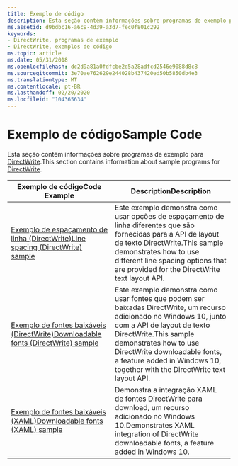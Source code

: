 ```yaml
---
title: Exemplo de código
description: Esta seção contém informações sobre programas de exemplo para DirectWrite.
ms.assetid: d9bdbc16-a6c9-4d39-a3d7-fec0f801c292
keywords:
- DirectWrite, programas de exemplo
- DirectWrite, exemplos de código
ms.topic: article
ms.date: 05/31/2018
ms.openlocfilehash: dc2d9a81a0fdfcbe2d5a28adfcd2546e9088d8c8
ms.sourcegitcommit: 3e70ae762629e244028b437420ed50b5850db4e3
ms.translationtype: MT
ms.contentlocale: pt-BR
ms.lasthandoff: 02/20/2020
ms.locfileid: "104365634"
---
```

# <a name="sample-code"></a><span data-ttu-id="b63d9-105">Exemplo de código</span><span class="sxs-lookup"><span data-stu-id="b63d9-105">Sample Code</span></span>

<span data-ttu-id="b63d9-106">Esta seção contém informações sobre programas de exemplo para [DirectWrite](direct-write-portal.md).</span><span class="sxs-lookup"><span data-stu-id="b63d9-106">This section contains information about sample programs for [DirectWrite](direct-write-portal.md).</span></span>



| <span data-ttu-id="b63d9-107">Exemplo de código</span><span class="sxs-lookup"><span data-stu-id="b63d9-107">Code Example</span></span>                                                                               | <span data-ttu-id="b63d9-108">Description</span><span class="sxs-lookup"><span data-stu-id="b63d9-108">Description</span></span>                                                                                                                                       |
|--------------------------------------------------------------------------------------------|---------------------------------------------------------------------------------------------------------------------------------------------------|
| [<span data-ttu-id="b63d9-109">Exemplo de espaçamento de linha (DirectWrite)</span><span class="sxs-lookup"><span data-stu-id="b63d9-109">Line spacing (DirectWrite) sample</span></span>](https://github.com/Microsoft/Windows-universal-samples/tree/master/Samples/DWriteLineSpacingModes)       | <span data-ttu-id="b63d9-110">Este exemplo demonstra como usar opções de espaçamento de linha diferentes que são fornecidas para a API de layout de texto DirectWrite.</span><span class="sxs-lookup"><span data-stu-id="b63d9-110">This sample demonstrates how to use different line spacing options that are provided for the DirectWrite text layout API.</span></span>                         |
| [<span data-ttu-id="b63d9-111">Exemplo de fontes baixáveis (DirectWrite)</span><span class="sxs-lookup"><span data-stu-id="b63d9-111">Downloadable fonts (DirectWrite) sample</span></span>](https://github.com/Microsoft/Windows-universal-samples/tree/master/Samples/DWriteTextLayoutCloudFont) | <span data-ttu-id="b63d9-112">Este exemplo demonstra como usar fontes que podem ser baixadas DirectWrite, um recurso adicionado no Windows 10, junto com a API de layout de texto DirectWrite.</span><span class="sxs-lookup"><span data-stu-id="b63d9-112">This sample demonstrates how to use DirectWrite downloadable fonts, a feature added in Windows 10, together with the DirectWrite text layout API.</span></span> |
| [<span data-ttu-id="b63d9-113">Exemplo de fontes baixáveis (XAML)</span><span class="sxs-lookup"><span data-stu-id="b63d9-113">Downloadable fonts (XAML) sample</span></span>](https://github.com/Microsoft/Windows-universal-samples/tree/master/Samples/XamlCloudFontIntegration)        | <span data-ttu-id="b63d9-114">Demonstra a integração XAML de fontes DirectWrite para download, um recurso adicionado no Windows 10.</span><span class="sxs-lookup"><span data-stu-id="b63d9-114">Demonstrates XAML integration of DirectWrite downloadable fonts, a feature added in Windows 10.</span></span>                                                   |



 

 

 




